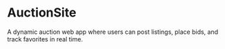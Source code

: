 # AuctionSite
A dynamic auction web app where users can post listings, place bids, and track favorites in real time.
